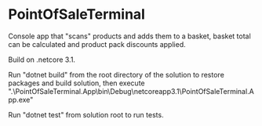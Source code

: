 # PointOfSaleTerminal

Console app that "scans" products and adds them to a basket, basket total can be calculated and product pack discounts applied.

Build on .netcore 3.1.

Run "dotnet build" from the root directory of the solution to restore packages and build solution, then execute ".\PointOfSaleTerminal.App\bin\Debug\netcoreapp3.1\PointOfSaleTerminal.App.exe"

Run "dotnet test" from solution root to run tests.
